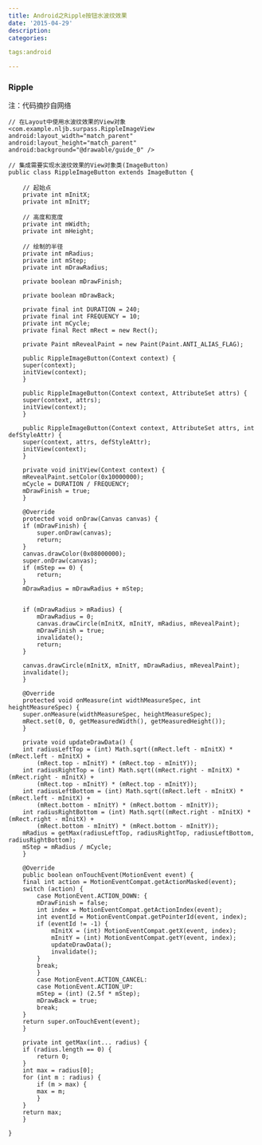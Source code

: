 ```yaml
---
title: Android之Ripple按钮水波纹效果
date: '2015-04-29'
description:
categories:

tags:android

---
```


>

### Ripple

>

注：代码摘抄自网络

>

	// 在Layout中使用水波纹效果的View对象
	<com.example.nljb.surpass.RippleImageView
	android:layout_width="match_parent"
	android:layout_height="match_parent"
	android:background="@drawable/guide_0" />

>

	// 集成需要实现水波纹效果的View对象类(ImageButton)
	public class RippleImageButton extends ImageButton {

	    // 起始点
	    private int mInitX;
	    private int mInitY;

	    // 高度和宽度
	    private int mWidth;
	    private int mHeight;

	    // 绘制的半径
	    private int mRadius;
	    private int mStep;
	    private int mDrawRadius;

	    private boolean mDrawFinish;

	    private boolean mDrawBack;

	    private final int DURATION = 240;
	    private final int FREQUENCY = 10;
	    private int mCycle;
	    private final Rect mRect = new Rect();

	    private Paint mRevealPaint = new Paint(Paint.ANTI_ALIAS_FLAG);

	    public RippleImageButton(Context context) {
		super(context);
		initView(context);
	    }

	    public RippleImageButton(Context context, AttributeSet attrs) {
		super(context, attrs);
		initView(context);
	    }

	    public RippleImageButton(Context context, AttributeSet attrs, int defStyleAttr) {
		super(context, attrs, defStyleAttr);
		initView(context);
	    }

	    private void initView(Context context) {
		mRevealPaint.setColor(0x10000000);
		mCycle = DURATION / FREQUENCY;
		mDrawFinish = true;
	    }

	    @Override
	    protected void onDraw(Canvas canvas) {
		if (mDrawFinish) {
		    super.onDraw(canvas);
		    return;
		}
		canvas.drawColor(0x08000000);
		super.onDraw(canvas);
		if (mStep == 0) {
		    return;
		}
		mDrawRadius = mDrawRadius + mStep;


		if (mDrawRadius > mRadius) {
		    mDrawRadius = 0;
		    canvas.drawCircle(mInitX, mInitY, mRadius, mRevealPaint);
		    mDrawFinish = true;
		    invalidate();
		    return;
		}

		canvas.drawCircle(mInitX, mInitY, mDrawRadius, mRevealPaint);
		invalidate();
	    }

	    @Override
	    protected void onMeasure(int widthMeasureSpec, int heightMeasureSpec) {
		super.onMeasure(widthMeasureSpec, heightMeasureSpec);
		mRect.set(0, 0, getMeasuredWidth(), getMeasuredHeight());
	    }

	    private void updateDrawData() {
		int radiusLeftTop = (int) Math.sqrt((mRect.left - mInitX) * (mRect.left - mInitX) +
			(mRect.top - mInitY) * (mRect.top - mInitY));
		int radiusRightTop = (int) Math.sqrt((mRect.right - mInitX) * (mRect.right - mInitX) +
			(mRect.top - mInitY) * (mRect.top - mInitY));
		int radiusLeftBottom = (int) Math.sqrt((mRect.left - mInitX) * (mRect.left - mInitX) +
			(mRect.bottom - mInitY) * (mRect.bottom - mInitY));
		int radiusRightBottom = (int) Math.sqrt((mRect.right - mInitX) * (mRect.right - mInitX) +
			(mRect.bottom - mInitY) * (mRect.bottom - mInitY));
		mRadius = getMax(radiusLeftTop, radiusRightTop, radiusLeftBottom, radiusRightBottom);
		mStep = mRadius / mCycle;
	    }

	    @Override
	    public boolean onTouchEvent(MotionEvent event) {
		final int action = MotionEventCompat.getActionMasked(event);
		switch (action) {
		    case MotionEvent.ACTION_DOWN: {
			mDrawFinish = false;
			int index = MotionEventCompat.getActionIndex(event);
			int eventId = MotionEventCompat.getPointerId(event, index);
			if (eventId != -1) {
			    mInitX = (int) MotionEventCompat.getX(event, index);
			    mInitY = (int) MotionEventCompat.getY(event, index);
			    updateDrawData();
			    invalidate();
			}
			break;
		    }
		    case MotionEvent.ACTION_CANCEL:
		    case MotionEvent.ACTION_UP:
			mStep = (int) (2.5f * mStep);
			mDrawBack = true;
			break;
		}
		return super.onTouchEvent(event);
	    }

	    private int getMax(int... radius) {
		if (radius.length == 0) {
		    return 0;
		}
		int max = radius[0];
		for (int m : radius) {
		    if (m > max) {
			max = m;
		    }
		}
		return max;
	    }

	}


